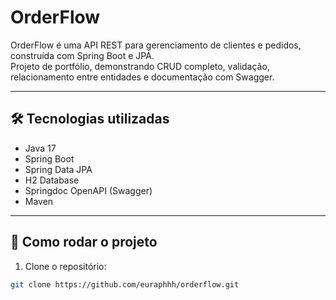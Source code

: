 # OrderFlow

OrderFlow é uma API REST para gerenciamento de clientes e pedidos, construída com Spring Boot e JPA.  
Projeto de portfólio, demonstrando CRUD completo, validação, relacionamento entre entidades e documentação com Swagger.

---

## 🛠 Tecnologias utilizadas

- Java 17
- Spring Boot
- Spring Data JPA
- H2 Database
- Springdoc OpenAPI (Swagger)
- Maven

---

## 🚀 Como rodar o projeto

1. Clone o repositório:
```bash
git clone https://github.com/euraphhh/orderflow.git
